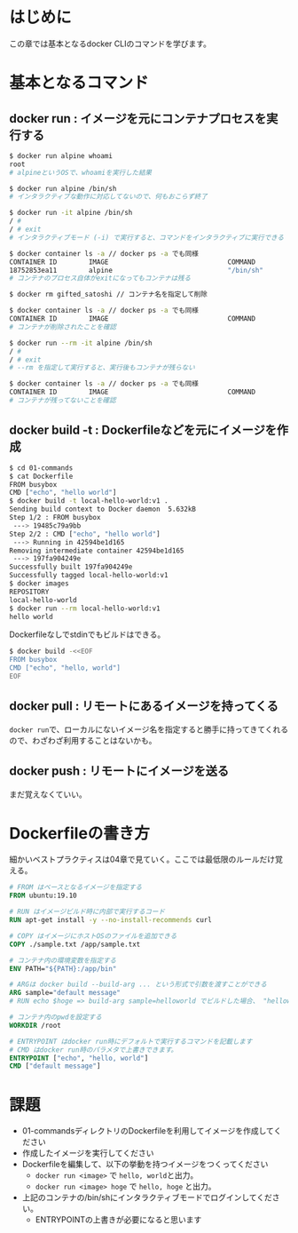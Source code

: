 # はじめに
この章では基本となるdocker CLIのコマンドを学びます。

# 基本となるコマンド

## docker run : イメージを元にコンテナプロセスを実行する

```bash
$ docker run alpine whoami 
root
# alpineというOSで、whoamiを実行した結果

$ docker run alpine /bin/sh
# インタラクティブな動作に対応してないので、何もおこらず終了 

$ docker run -it alpine /bin/sh
/ #
/ # exit
# インタラクティブモード (-i) で実行すると、コマンドをインタラクティブに実行できる

$ docker container ls -a // docker ps -a でも同様
CONTAINER ID        IMAGE                              COMMAND                   CREATED              STATUS                         PORTS                                            NAMES
18752853ea11        alpine                             "/bin/sh"                 About a minute ago   Exited (130) 24 seconds ago                                                     gifted_satoshi
# コンテナのプロセス自体がexitになってもコンテナは残る

$ docker rm gifted_satoshi // コンテナ名を指定して削除

$ docker container ls -a // docker ps -a でも同様
CONTAINER ID        IMAGE                              COMMAND                   CREATED              STATUS                         PORTS                                            NAMES
# コンテナが削除されたことを確認

$ docker run --rm -it alpine /bin/sh
/ #
/ # exit
# --rm を指定して実行すると、実行後もコンテナが残らない

$ docker container ls -a // docker ps -a でも同様
CONTAINER ID        IMAGE                              COMMAND                   CREATED              STATUS                         PORTS                                            NAMES
# コンテナが残ってないことを確認
```

## docker build -t <imageName> <context> : Dockerfileなどを元にイメージを作成

```bash
$ cd 01-commands
$ cat Dockerfile
FROM busybox
CMD ["echo", "hello world"]
$ docker build -t local-hello-world:v1 .
Sending build context to Docker daemon  5.632kB
Step 1/2 : FROM busybox
 ---> 19485c79a9bb
Step 2/2 : CMD ["echo", "hello world"]
 ---> Running in 42594be1d165
Removing intermediate container 42594be1d165
 ---> 197fa904249e
Successfully built 197fa904249e
Successfully tagged local-hello-world:v1
$ docker images
REPOSITORY                                                              TAG                 IMAGE ID            CREATED             SIZE
local-hello-world                                                              v1                  197fa904249e        6 minutes ago       1.22MB
$ docker run --rm local-hello-world:v1
hello world
```

Dockerfileなしでstdinでもビルドはできる。

```bash
$ docker build -<<EOF
FROM busybox
CMD ["echo", "hello, world"]
EOF
```
## docker pull : リモートにあるイメージを持ってくる
`docker run`で、ローカルにないイメージ名を指定すると勝手に持ってきてくれるので、わざわざ利用することはないかも。

## docker push : リモートにイメージを送る
まだ覚えなくていい。

# Dockerfileの書き方

細かいベストプラクティスは04章で見ていく。ここでは最低限のルールだけ覚える。

```Dockerfile
# FROM はベースとなるイメージを指定する
FROM ubuntu:19.10

# RUN はイメージビルド時に内部で実行するコード 
RUN apt-get install -y --no-install-recommends curl

# COPY はイメージにホストOSのファイルを追加できる
COPY ./sample.txt /app/sample.txt

# コンテナ内の環境変数を指定する
ENV PATH="${PATH}:/app/bin"

# ARGは docker build --build-arg ... という形式で引数を渡すことができる
ARG sample="default message"
# RUN echo $hoge => build-arg sample=helloworld でビルドした場合、 "helloworld"が出力

# コンテナ内のpwdを設定する
WORKDIR /root

# ENTRYPOINT はdocker run時にデフォルトで実行するコマンドを記載します
# CMD はdocker run時のパラメタで上書きできます。
ENTRYPOINT ["echo", "hello, world"]
CMD ["default message"]
```

# 課題

- 01-commandsディレクトリのDockerfileを利用してイメージを作成してください
- 作成したイメージを実行してください
- Dockerfileを編集して、以下の挙動を持つイメージをつくってください
  - `docker run <image>` で `hello, world`と出力。
  - `docker run <image> hoge` で `hello, hoge` と出力。
- 上記のコンテナの/bin/shにインタラクティブモードでログインしてください。
  - ENTRYPOINTの上書きが必要になると思います